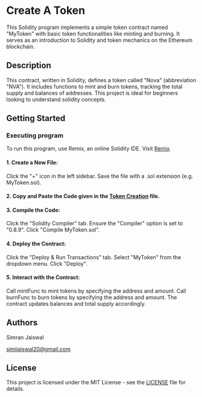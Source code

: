 # Create A Token

This Solidity program implements a simple token contract named "MyToken" with basic token functionalities like minting and burning. It serves as an introduction to Solidity and token mechanics on the Ethereum blockchain.

## Description

This contract, written in Solidity, defines a token called "Nova" (abbreviation "NVA"). It includes functions to mint and burn tokens, tracking the total supply and balances of addresses. This project is ideal for beginners looking to understand solidity concepts.

## Getting Started

### Executing program

To run this program, use Remix, an online Solidity IDE. Visit [Remix](https://remix.ethereum.org/).

#### 1. Create a New File:

Click the "+" icon in the left sidebar. Save the file with a .sol extension (e.g. MyToken.sol).

#### 2. Copy and Paste the Code given in the [Token Creation](https://github.com/Simran6201/ETH-Proof-Beg-Assessment/blob/main/Create%20Token) file.

#### 3. Compile the Code:

Click the "Solidity Compiler" tab. Ensure the "Compiler" option is set to "0.8.9". Click "Compile MyToken.sol".

#### 4. Deploy the Contract:

Click the "Deploy & Run Transactions" tab. Select "MyToken" from the dropdown menu. Click "Deploy".

#### 5. Interact with the Contract:

Call mintFunc to mint tokens by specifying the address and amount. Call burnFunc to burn tokens by specifying the address and amount. The contract updates balances and total supply accordingly.

## Authors

Simran Jaiswal

simijaiswal20@gmail.com


## License

This project is licensed under the MIT License - see the [LICENSE](https://github.com/Simran6201/ETH-Proof-Beg-Assessment/blob/main/LICENSE) file for details.
